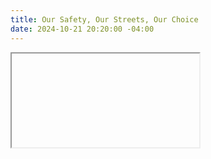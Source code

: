 ```yaml
---
title: Our Safety, Our Streets, Our Choice
date: 2024-10-21 20:20:00 -04:00
---
```


<iframe url="https://win.newmode.net/safestreetshalton/oursafety-ourstreets-ourchoice"></iframe>